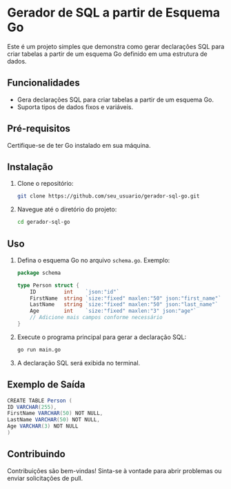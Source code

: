 # Gerador de SQL a partir de Esquema Go

Este é um projeto simples que demonstra como gerar declarações SQL para criar tabelas a partir de um esquema Go definido em uma estrutura de dados.

## Funcionalidades

- Gera declarações SQL para criar tabelas a partir de um esquema Go.
- Suporta tipos de dados fixos e variáveis.

## Pré-requisitos

Certifique-se de ter Go instalado em sua máquina.

## Instalação

1. Clone o repositório:

   ```bash
   git clone https://github.com/seu_usuario/gerador-sql-go.git
   ```

2. Navegue até o diretório do projeto:

   ```bash
   cd gerador-sql-go
   ```

## Uso

1. Defina o esquema Go no arquivo `schema.go`. Exemplo:

   ```go
   package schema

   type Person struct {
       ID         int    `json:"id"`
       FirstName  string `size:"fixed" maxlen:"50" json:"first_name"`
       LastName   string `size:"fixed" maxlen:"50" json:"last_name"`
       Age        int    `size:"fixed" maxlen:"3" json:"age"`
       // Adicione mais campos conforme necessário
   }
   ```

2. Execute o programa principal para gerar a declaração SQL:

   ```bash
   go run main.go
   ```

3. A declaração SQL será exibida no terminal.

## Exemplo de Saída

```JAVA
CREATE TABLE Person (
ID VARCHAR(255),
FirstName VARCHAR(50) NOT NULL,
LastName VARCHAR(50) NOT NULL,
Age VARCHAR(3) NOT NULL
)
```

## Contribuindo

Contribuições são bem-vindas! Sinta-se à vontade para abrir problemas ou enviar solicitações de pull.
